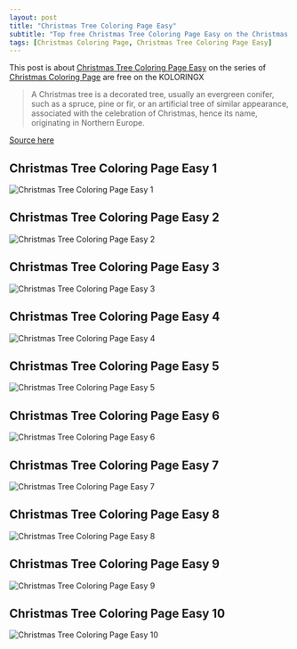 ```yaml
---
layout: post
title: "Christmas Tree Coloring Page Easy"
subtitle: "Top free Christmas Tree Coloring Page Easy on the Christmas Coloring Page at Koloringx.xyz "
tags: [Christmas Coloring Page, Christmas Tree Coloring Page Easy]
---
```

This post is about [Christmas Tree Coloring Page Easy](http://koloringx.xyz/blog/Christmas-Tree-Coloring-Page-Easy) on the series of [Christmas Coloring Page](http://koloringx.xyz) are free on the KOLORINGX
> A Christmas tree is a decorated tree, usually an evergreen conifer, such as a spruce, pine or fir, or an artificial tree of similar appearance, associated with the celebration of Christmas, hence its name, originating in Northern Europe.

[Source here](https://en.wikipedia.org/wiki/Christmas_tree)
## Christmas Tree Coloring Page Easy 1
![Christmas Tree Coloring Page Easy 1](http://koloringx.xyz/Christmas-Coloring-Pages/Christmas-Tree-Coloring-Page-Easy%20(1).png)

<script async src="https://pagead2.googlesyndication.com/pagead/js/adsbygoogle.js"></script> <!-- Koloringx --> 
 <ins class="adsbygoogle"  
   style="display:block"   
  data-ad-client="ca-pub-6753140515841889"   
  data-ad-slot="2585677186"  
   data-ad-format="auto"  
   data-full-width-responsive="true"></ins> 
 <script>  
   (adsbygoogle = window.adsbygoogle || []).push({}); 
 </script>

## Christmas Tree Coloring Page Easy 2
![Christmas Tree Coloring Page Easy 2](http://koloringx.xyz/Christmas-Coloring-Pages/Christmas-Tree-Coloring-Page-Easy%20(2).png)
## Christmas Tree Coloring Page Easy 3
![Christmas Tree Coloring Page Easy 3](http://koloringx.xyz/Christmas-Coloring-Pages/Christmas-Tree-Coloring-Page-Easy%20(3).png)
## Christmas Tree Coloring Page Easy 4
![Christmas Tree Coloring Page Easy 4](http://koloringx.xyz/Christmas-Coloring-Pages/Christmas-Tree-Coloring-Page-Easy%20(4).png)
## Christmas Tree Coloring Page Easy 5
![Christmas Tree Coloring Page Easy 5](http://koloringx.xyz/Christmas-Coloring-Pages/Christmas-Tree-Coloring-Page-Easy%20(5).png)

<script async src="https://pagead2.googlesyndication.com/pagead/js/adsbygoogle.js"></script> <!-- Koloringx --> 
 <ins class="adsbygoogle"  
   style="display:block"   
  data-ad-client="ca-pub-6753140515841889"   
  data-ad-slot="2585677186"  
   data-ad-format="auto"  
   data-full-width-responsive="true"></ins> 
 <script>  
   (adsbygoogle = window.adsbygoogle || []).push({}); 
 </script>

## Christmas Tree Coloring Page Easy 6
![Christmas Tree Coloring Page Easy 6](http://koloringx.xyz/Christmas-Coloring-Pages/Christmas-Tree-Coloring-Page-Easy%20(6).png)
## Christmas Tree Coloring Page Easy 7
![Christmas Tree Coloring Page Easy 7](http://koloringx.xyz/Christmas-Coloring-Pages/Christmas-Tree-Coloring-Page-Easy%20(7).png)
## Christmas Tree Coloring Page Easy 8
![Christmas Tree Coloring Page Easy 8](http://koloringx.xyz/Christmas-Coloring-Pages/Christmas-Tree-Coloring-Page-Easy%20(8).png)
## Christmas Tree Coloring Page Easy 9
![Christmas Tree Coloring Page Easy 9](http://koloringx.xyz/Christmas-Coloring-Pages/Christmas-Tree-Coloring-Page-Easy%20(9).png)
## Christmas Tree Coloring Page Easy 10
![Christmas Tree Coloring Page Easy 10](http://koloringx.xyz/Christmas-Coloring-Pages/Christmas-Tree-Coloring-Page-Easy%20(10).png)

<script async src="https://pagead2.googlesyndication.com/pagead/js/adsbygoogle.js"></script> <!-- Koloringx --> 
 <ins class="adsbygoogle"  
   style="display:block"   
  data-ad-client="ca-pub-6753140515841889"   
  data-ad-slot="2585677186"  
   data-ad-format="auto"  
   data-full-width-responsive="true"></ins> 
 <script>  
   (adsbygoogle = window.adsbygoogle || []).push({}); 
 </script>

